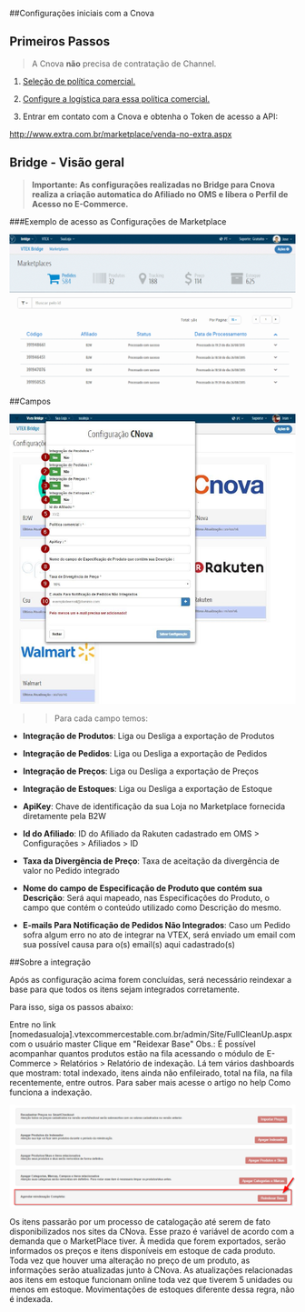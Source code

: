 ##Configurações iniciais com a Cnova

## Primeiros Passos


> A Cnova **não** precisa de contratação de Channel.

1. [Seleção de política comercial.](http://help.vtex.com/hc/pt-br/articles/214166227)

2. [Configure a logística para essa política comercial.](http://help.vtex.com/hc/pt-br/articles/214166667-Atualiza%C3%A7%C3%A3o-de-estoque)

3. Entrar em contato com a Cnova e obtenha o Token de acesso a API:

 http://www.extra.com.br/marketplace/venda-no-extra.aspx

## Bridge - Visão geral


>**Importante: As configurações realizadas no Bridge para Cnova realiza a criação automatica do Afiliado no OMS e libera o Perfil de Acesso no E-Commerce.**

###Exemplo de acesso as Configurações de Marketplace

![Config CNova](V_newconfig_cnova2.gif)

##Campos

![Campos Cnova](cnova.png)

>>Para cada campo temos:

* **Integração de Produtos**: Liga ou Desliga a exportação de Produtos

* **Integração de Pedidos**: Liga ou Desliga a exportação de Pedidos

* **Integração de Preços**: Liga ou Desliga a exportação de Preços

* **Integração de Estoques**: Liga ou Desliga a exportação de Estoque

* **ApiKey**: Chave de identificação da sua Loja no Marketplace fornecida diretamente pela B2W

* **Id do Afiliado**: ID do Afiliado da Rakuten cadastrado em OMS > Configurações > Afiliados > ID

* **Taxa da Divergência de Preço**: Taxa de aceitação da divergência de valor no Pedido integrado

* **Nome do campo de Especificação de Produto que contém sua Descrição**: Será aqui mapeado, nas Especificações do Produto, o campo que contém o conteúdo utilizado como Descrição do mesmo.

* **E-mails Para Notificação de Pedidos Não Integrados**: Caso um Pedido sofra algum erro no ato de integrar na VTEX, será enviado um email com sua possível causa para o(s) email(s) aqui cadastrado(s)


##Sobre a integração

Após as configuração acima forem concluídas, será necessário reindexar a base para que todos os itens sejam integrados corretamente.

Para isso, siga os passos abaixo:

Entre no link [nomedasualoja].vtexcommercestable.com.br/admin/Site/FullCleanUp.aspx com o usuário master
Clique em "Reidexar Base"
Obs.: É possível acompanhar quantos produtos estão na fila acessando o módulo de E-Commerce > Relatórios > Relatório de indexação. Lá tem vários dashboards que mostram: total indexado, itens ainda não enfileirado, total na fila, na fila recentemente, entre outros. Para saber mais acesse o artigo no help Como funciona a indexação.


![Campos Cnova](reindexacao.png)

Os itens passarão por um processo de catalogação até serem de fato disponibilizados nos sites da CNova. Esse prazo é variável de acordo com a demanda que o MarketPlace tiver. À medida que forem exportados, serão informados os preços e itens disponíveis em estoque de cada produto. Toda vez que houver uma alteração no preço de um produto, as informações serão atualizadas junto à CNova. As atualizações relacionadas aos itens em estoque funcionam online toda vez que tiverem 5 unidades ou menos em estoque. Movimentações de estoques diferente dessa regra, não é indexada.
